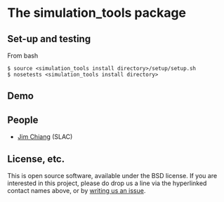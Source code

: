 # The simulation_tools package

## Set-up and testing
From bash
```
$ source <simulation_tools install directory>/setup/setup.sh
$ nosetests <simulation_tools install directory>
```

## Demo

## People
* [Jim Chiang](https://github.com/DarkEnergyScienceCollaboration/simulation_tools/issues/new?body=@jchiang87) (SLAC)

## License, etc.

This is open source software, available under the BSD license. If you are interested in this project, please do drop us a line via the hyperlinked contact names above, or by [writing us an issue](https://github.com/DarkEnergyScienceCollaboration/simulation_tools/issues/new).
